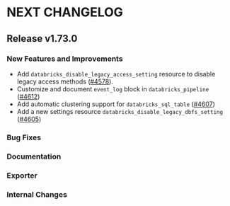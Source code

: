 # NEXT CHANGELOG

## Release v1.73.0

### New Features and Improvements

 * Add `databricks_disable_legacy_access_setting` resource to disable legacy access methods ([#4578](https://github.com/databricks/terraform-provider-databricks/pull/4578)).
 * Customize and document `event_log` block in `databricks_pipeline` ([#4612](https://github.com/databricks/terraform-provider-databricks/pull/4612))
 * Add automatic clustering support for `databricks_sql_table` ([#4607](https://github.com/databricks/terraform-provider-databricks/pull/4607))
 * Add a new settings resource `databricks_disable_legacy_dbfs_setting` ([#4605](https://github.com/databricks/terraform-provider-databricks/pull/4605))

### Bug Fixes

### Documentation

### Exporter

### Internal Changes
